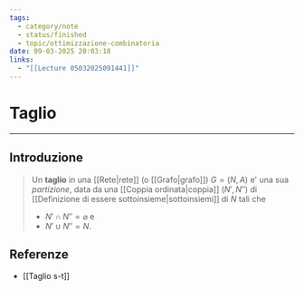 ```yaml
---
tags:
  - category/note
  - status/finished
  - topic/ottimizzazione-combinatoria
date: 09-03-2025 20:03:18
links:
  - "[[Lecture 05032025091441]]"
---
```

# Taglio
---
## Introduzione
> Un **taglio** in una [[Rete|rete]] (o [[Grafo|grafo]]) $G = (N, A)$ e' una sua _partizione_, data da una [[Coppia ordinata|coppia]] $(N', N'')$ di [[Definizione di essere sottoinsieme|sottoinsiemi]] di $N$ tali che
> - $N' \cap N'' = \varnothing$ e
> - $N' \cup N'' = N$.

## Referenze
- [[Taglio s-t]]